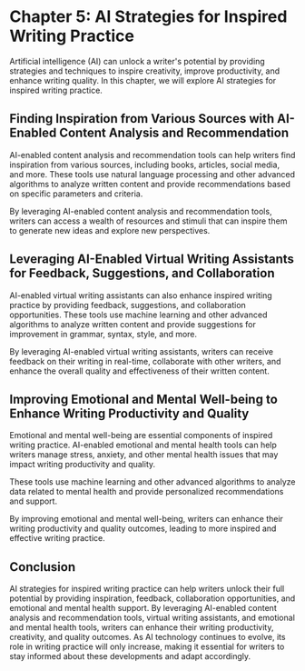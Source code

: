 Chapter 5: AI Strategies for Inspired Writing Practice
======================================================

Artificial intelligence (AI) can unlock a writer's potential by providing strategies and techniques to inspire creativity, improve productivity, and enhance writing quality. In this chapter, we will explore AI strategies for inspired writing practice.

Finding Inspiration from Various Sources with AI-Enabled Content Analysis and Recommendation
--------------------------------------------------------------------------------------------

AI-enabled content analysis and recommendation tools can help writers find inspiration from various sources, including books, articles, social media, and more. These tools use natural language processing and other advanced algorithms to analyze written content and provide recommendations based on specific parameters and criteria.

By leveraging AI-enabled content analysis and recommendation tools, writers can access a wealth of resources and stimuli that can inspire them to generate new ideas and explore new perspectives.

Leveraging AI-Enabled Virtual Writing Assistants for Feedback, Suggestions, and Collaboration
---------------------------------------------------------------------------------------------

AI-enabled virtual writing assistants can also enhance inspired writing practice by providing feedback, suggestions, and collaboration opportunities. These tools use machine learning and other advanced algorithms to analyze written content and provide suggestions for improvement in grammar, syntax, style, and more.

By leveraging AI-enabled virtual writing assistants, writers can receive feedback on their writing in real-time, collaborate with other writers, and enhance the overall quality and effectiveness of their written content.

Improving Emotional and Mental Well-being to Enhance Writing Productivity and Quality
-------------------------------------------------------------------------------------

Emotional and mental well-being are essential components of inspired writing practice. AI-enabled emotional and mental health tools can help writers manage stress, anxiety, and other mental health issues that may impact writing productivity and quality.

These tools use machine learning and other advanced algorithms to analyze data related to mental health and provide personalized recommendations and support.

By improving emotional and mental well-being, writers can enhance their writing productivity and quality outcomes, leading to more inspired and effective writing practice.

Conclusion
----------

AI strategies for inspired writing practice can help writers unlock their full potential by providing inspiration, feedback, collaboration opportunities, and emotional and mental health support. By leveraging AI-enabled content analysis and recommendation tools, virtual writing assistants, and emotional and mental health tools, writers can enhance their writing productivity, creativity, and quality outcomes. As AI technology continues to evolve, its role in writing practice will only increase, making it essential for writers to stay informed about these developments and adapt accordingly.
